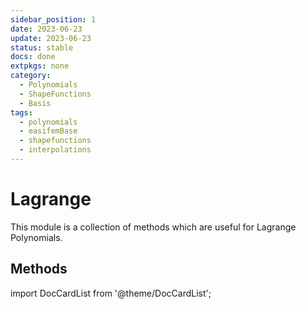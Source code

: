 ```yaml
---
sidebar_position: 1
date: 2023-06-23 
update: 2023-06-23 
status: stable
docs: done
extpkgs: none
category:
  - Polynomials
  - ShapeFunctions
  - Basis
tags:
  - polynomials
  - easifemBase
  - shapefunctions
  - interpolations
---
```


# Lagrange

This module is a collection of methods which are useful for Lagrange Polynomials.

## Methods

import DocCardList from '@theme/DocCardList';

<DocCardList />
